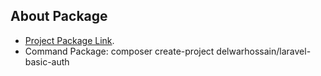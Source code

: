 ## About Package

- [Project Package Link](https://packagist.org/packages/delwarhossain/laravel-basic-auth).
- Command Package: composer create-project delwarhossain/laravel-basic-auth

